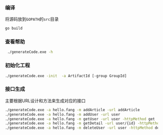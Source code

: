 ### 编译
将源码放到`GOPATH`的`src`目录
```bash
go build
```
### 查看帮助
```bash
 ./generateCode.exe -h
```
### 初始化工程
```bash
./generateCode.exe -init  -a ArtifactId [-group GroupId]
```
### 接口生成
主要根据URL设计和方法来生成对应的接口
```bash
./generateCode.exe -a hello.fang -m addArticle -url addArticle
./generateCode.exe -a hello.fang -m addUser -url user
./generateCode.exe -a hello.fang -m getUser -url user -httpMethod get
./generateCode.exe -a hello.fang -m getDetail -url user/{id} -httpMethod get
./generateCode.exe -a hello.fang -m deleteUser -url user -httpMethod delete
```